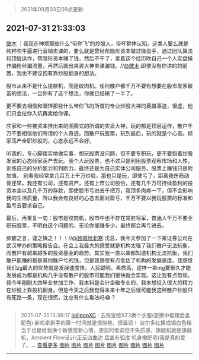 > 2021年09月03日09点更新
<link rel="stylesheet" href="https://cdn.jsdelivr.net/gh/taotie6/sampleJSON@main/css/photo_show.css">


 ## 2021-07-31 21:33:03 

 [㪚木](https://www.coolapk.com/feed/28810782?shareKey=ZTg1YTFjZTk1ZWNiNjEzMTc4MWU~) ：我现在神烦那些什么“带你飞”的炒股人，带坏群体认知。这类人要么就是纯粹吹牛逼进行营销卖课的，要么就是曾经帮隐形资本做过操盘手，通过团队算法和顶层运作，帮隐形资本赚了钱，然后不干了，拿着这个经历吹自己一个人实盘操作骗粉丝骗流量，再然后就出来装大神卖课骗钱<!--break-->。//<a class="feed-link-uname" href="/u/㪚木">@㪚木</a>:即使没有你讲的的前置，我也不建议抱有靠炒股翻身的想法。

股市从来不是什么提款机，而是绞肉机。任何散户都千万不要有想要在股市发家致富的想法，一旦你有了这个想法，你就已经输了一半了。

更不要去相信和眼馋那些什么带你飞的所谓的专业炒股大神的英雄事迹，很虚，他们只会拉你入坑再卖给你课。

庄家和一些被资本推出来的图腾式的所谓的实盘大神，玩的都是顶层运作，散户千万不要相信他们所谓的个人奇迹。而散户玩股票，玩到最后，玩的就是个心态。倾家荡产全职炒股的，心态永远不会好。

听我的，专心脚踏实地做实事，想玩股票没问题，但不要专职玩，更不要抱着炒股发家的心态倾家荡产去玩。我个人玩股票，也不过只是利用股票观察市场和人性，训练自己的分析能力和判断力，最终还是为自己实体公司服务，股票上赚钱只是附加值。
别看我经常拿几百万上千万炒股，那也只是玩，即使亏了，距离我伤筋动骨还早。我还有公司，还有资产，还有上市公司股份，还有几千万可持续盈利的投资本金以及几千万的存款，即使股市亏进去千把万，我顶多肉疼一下，但不会影响我的生活质量，所以我会有良好的心态去面对盈亏，千万不要以我玩股票的标准和盈亏去要求自己。

最后，再重复一句：股市是绞肉机，股市中也不存在常胜将军，普通人千万不要全职玩股票，不明白这个问题的，无论你能赚多少，最终都会再亏进去。

肺腑之言，谨之慎之！！！//<a class="feed-link-uname" href="/u/顾城倾北寒">@顾城倾北寒</a>:沈总，我今天参加了一下某证券公司在武汉举办的策略报告会。在会上我最大的感受就是机构太强了我们散户无法抗衡，而散户有越来越多的投资基金的趋势。其实我一直以来都知道机构无法抗衡，我们散户能赚的都是其他散户亏的钱，但是我感觉有点低估了机构的发展速度。我感觉我们zg最大的优势就是发展速度快，人民聪明，素质高，这样一来mg要很久才能发展成为都是机构几乎没有散户的股市可能我们很快就会实现。这让我有点恐慌。我今年刚刚大四毕业参加工作，我本科是会计金融专业的，我本想投入很大的精力在炒股上靠投机翻身。但是今天之后我觉得未来十年之后很可能我这种散户炒股只有死路一条，现在很慌，沈总有什么看法吗😂？ 

<div class="album">
<img class="img-item" src="" />
</div>

> 2021-07-31 13:36:17 
> [lollipopXC](https://www.coolapk.com/feed/28799511?shareKey=YWFiNDRhZTdiODMwNjEzMTc4MWU~) : 去淘宝给XZ3换个衣服(更换中框跟后盖配色)  新机拿到手的第一时间就是很惊艳，很温润！ 波尔多红换成银白色相当于也是给我换个新感觉新心情，更加的低调但不失质感，旗舰机就是旗舰机，Ambient Flow设计(正反四曲边 后盖有弧度 机身像肥皂)我是真的爱了。... <a href="">查看更多</a> 
[图片](http://image.coolapk.com/feed/2021/0731/13/1412859_dcddb674_9766_0127@3325x2494.jpeg)
[图片](http://image.coolapk.com/feed/2021/0731/13/1412859_42384e53_9766_0129@2494x3325.jpeg)
[图片](http://image.coolapk.com/feed/2021/0731/13/1412859_51c0e234_9766_0131@2494x3325.jpeg)
[图片](http://image.coolapk.com/feed/2021/0731/13/1412859_cb2d6d56_9766_0133@2494x3325.jpeg)
[图片](http://image.coolapk.com/feed/2021/0731/13/1412859_f6cf4751_9766_0135@2494x3325.jpeg)
[图片](http://image.coolapk.com/feed/2021/0731/13/1412859_cef29892_9766_0137@2494x3325.jpeg)
[图片](http://image.coolapk.com/feed/2021/0731/13/1412859_0bfee042_9766_0139@2494x3325.jpeg)
[图片](http://image.coolapk.com/feed/2021/0731/13/1412859_56d26605_9766_0143@3325x2494.jpeg)
[图片](http://image.coolapk.com/feed/2021/0731/13/1412859_060bfdfb_9766_0145@3325x2494.jpeg)

 ------- 

